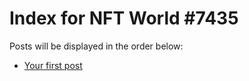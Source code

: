 # Index for NFT World #7435
Posts will be displayed in the order below:

- [Your first post](./001-first.md)

